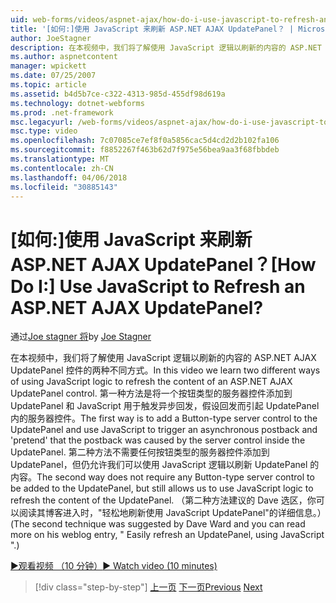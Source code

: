 ```yaml
---
uid: web-forms/videos/aspnet-ajax/how-do-i-use-javascript-to-refresh-an-aspnet-ajax-updatepanel
title: '[如何:]使用 JavaScript 来刷新 ASP.NET AJAX UpdatePanel？ | Microsoft Docs'
author: JoeStagner
description: 在本视频中，我们将了解使用 JavaScript 逻辑以刷新的内容的 ASP.NET AJAX UpdatePanel 控件的两种不同方式。 第一种方法是将添加...
ms.author: aspnetcontent
manager: wpickett
ms.date: 07/25/2007
ms.topic: article
ms.assetid: b4d5b7ce-c322-4313-985d-455df98d619a
ms.technology: dotnet-webforms
ms.prod: .net-framework
msc.legacyurl: /web-forms/videos/aspnet-ajax/how-do-i-use-javascript-to-refresh-an-aspnet-ajax-updatepanel
msc.type: video
ms.openlocfilehash: 7c07085ce7ef8f0a5856cac5d4cd2d2b102fa106
ms.sourcegitcommit: f8852267f463b62d7f975e56bea9aa3f68fbbdeb
ms.translationtype: MT
ms.contentlocale: zh-CN
ms.lasthandoff: 04/06/2018
ms.locfileid: "30885143"
---
```

<a name="how-do-i-use-javascript-to-refresh-an-aspnet-ajax-updatepanel"></a><span data-ttu-id="b7d1a-105">[如何:]使用 JavaScript 来刷新 ASP.NET AJAX UpdatePanel？</span><span class="sxs-lookup"><span data-stu-id="b7d1a-105">[How Do I:] Use JavaScript to Refresh an ASP.NET AJAX UpdatePanel?</span></span>
====================
<span data-ttu-id="b7d1a-106">通过[Joe stagner 将](https://github.com/JoeStagner)</span><span class="sxs-lookup"><span data-stu-id="b7d1a-106">by [Joe Stagner](https://github.com/JoeStagner)</span></span>

<span data-ttu-id="b7d1a-107">在本视频中，我们将了解使用 JavaScript 逻辑以刷新的内容的 ASP.NET AJAX UpdatePanel 控件的两种不同方式。</span><span class="sxs-lookup"><span data-stu-id="b7d1a-107">In this video we learn two different ways of using JavaScript logic to refresh the content of an ASP.NET AJAX UpdatePanel control.</span></span> <span data-ttu-id="b7d1a-108">第一种方法是将一个按钮类型的服务器控件添加到 UpdatePanel 和 JavaScript 用于触发异步回发，假设回发而引起 UpdatePanel 内的服务器控件。</span><span class="sxs-lookup"><span data-stu-id="b7d1a-108">The first way is to add a Button-type server control to the UpdatePanel and use JavaScript to trigger an asynchronous postback and 'pretend' that the postback was caused by the server control inside the UpdatePanel.</span></span> <span data-ttu-id="b7d1a-109">第二种方法不需要任何按钮类型的服务器控件添加到 UpdatePanel，但仍允许我们可以使用 JavaScript 逻辑以刷新 UpdatePanel 的内容。</span><span class="sxs-lookup"><span data-stu-id="b7d1a-109">The second way does not require any Button-type server control to be added to the UpdatePanel, but still allows us to use JavaScript logic to refresh the content of the UpdatePanel.</span></span> <span data-ttu-id="b7d1a-110">（第二种方法建议的 Dave 选区，你可以阅读其博客进入时，"轻松地刷新使用 JavaScript UpdatePanel"的详细信息。）</span><span class="sxs-lookup"><span data-stu-id="b7d1a-110">(The second technique was suggested by Dave Ward and you can read more on his weblog entry, " Easily refresh an UpdatePanel, using JavaScript ".)</span></span>

[<span data-ttu-id="b7d1a-111">&#9654;观看视频 （10 分钟）</span><span class="sxs-lookup"><span data-stu-id="b7d1a-111">&#9654; Watch video (10 minutes)</span></span>](https://channel9.msdn.com/Blogs/ASP-NET-Site-Videos/how-do-i-use-javascript-to-refresh-an-aspnet-ajax-updatepanel)

> [!div class="step-by-step"]
> <span data-ttu-id="b7d1a-112">[上一页](how-do-i-build-a-custom-aspnet-ajax-server-control.md)
> [下一页](how-do-i-determine-whether-an-asynchronous-postback-has-occurred.md)</span><span class="sxs-lookup"><span data-stu-id="b7d1a-112">[Previous](how-do-i-build-a-custom-aspnet-ajax-server-control.md)
[Next](how-do-i-determine-whether-an-asynchronous-postback-has-occurred.md)</span></span>
